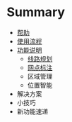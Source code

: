 # Summary

* [帮助](README.md)
* [使用流程](shi_yong_liu_cheng.md)
* [功能说明](chapter1.md)
   * [线路规划](xian_lu_gui_hua.md)
   * [网点标注](wang_dian_biao_zhu.md)
   * 区域管理
   * 位置智能
* 解决方案
* 小技巧
* 新功能速递

